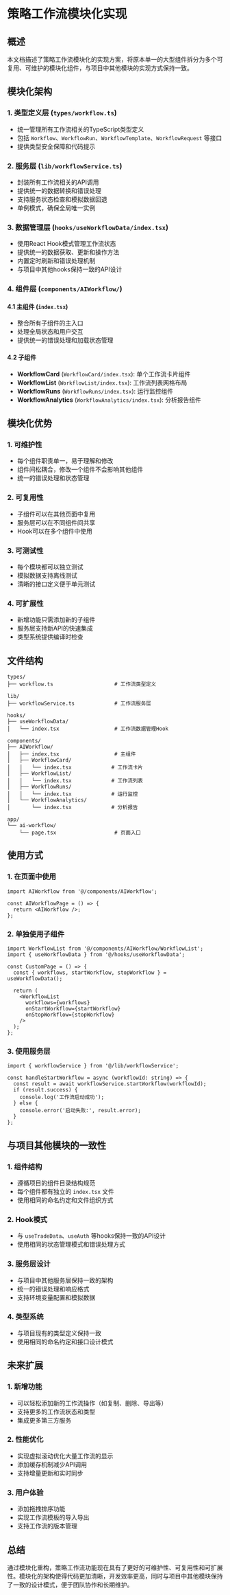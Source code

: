 # 策略工作流模块化实现

## 概述

本文档描述了策略工作流模块化的实现方案，将原本单一的大型组件拆分为多个可复用、可维护的模块化组件，与项目中其他模块的实现方式保持一致。

## 模块化架构

### 1. 类型定义层 (`types/workflow.ts`)
- 统一管理所有工作流相关的TypeScript类型定义
- 包括 `Workflow`、`WorkflowRun`、`WorkflowTemplate`、`WorkflowRequest` 等接口
- 提供类型安全保障和代码提示

### 2. 服务层 (`lib/workflowService.ts`)
- 封装所有工作流相关的API调用
- 提供统一的数据转换和错误处理
- 支持服务状态检查和模拟数据回退
- 单例模式，确保全局唯一实例

### 3. 数据管理层 (`hooks/useWorkflowData/index.tsx`)
- 使用React Hook模式管理工作流状态
- 提供统一的数据获取、更新和操作方法
- 内置定时刷新和错误处理机制
- 与项目中其他hooks保持一致的API设计

### 4. 组件层 (`components/AIWorkflow/`)

#### 4.1 主组件 (`index.tsx`)
- 整合所有子组件的主入口
- 处理全局状态和用户交互
- 提供统一的错误处理和加载状态管理

#### 4.2 子组件
- **WorkflowCard** (`WorkflowCard/index.tsx`): 单个工作流卡片组件
- **WorkflowList** (`WorkflowList/index.tsx`): 工作流列表网格布局
- **WorkflowRuns** (`WorkflowRuns/index.tsx`): 运行监控组件
- **WorkflowAnalytics** (`WorkflowAnalytics/index.tsx`): 分析报告组件

## 模块化优势

### 1. 可维护性
- 每个组件职责单一，易于理解和修改
- 组件间松耦合，修改一个组件不会影响其他组件
- 统一的错误处理和状态管理

### 2. 可复用性
- 子组件可以在其他页面中复用
- 服务层可以在不同组件间共享
- Hook可以在多个组件中使用

### 3. 可测试性
- 每个模块都可以独立测试
- 模拟数据支持离线测试
- 清晰的接口定义便于单元测试

### 4. 可扩展性
- 新增功能只需添加新的子组件
- 服务层支持新API的快速集成
- 类型系统提供编译时检查

## 文件结构

```
types/
├── workflow.ts                    # 工作流类型定义

lib/
├── workflowService.ts             # 工作流服务层

hooks/
├── useWorkflowData/
│   └── index.tsx                  # 工作流数据管理Hook

components/
├── AIWorkflow/
│   ├── index.tsx                  # 主组件
│   ├── WorkflowCard/
│   │   └── index.tsx             # 工作流卡片
│   ├── WorkflowList/
│   │   └── index.tsx             # 工作流列表
│   ├── WorkflowRuns/
│   │   └── index.tsx             # 运行监控
│   └── WorkflowAnalytics/
│       └── index.tsx             # 分析报告

app/
└── ai-workflow/
    └── page.tsx                   # 页面入口
```

## 使用方式

### 1. 在页面中使用
```tsx
import AIWorkflow from '@/components/AIWorkflow';

const AIWorkflowPage = () => {
  return <AIWorkflow />;
};
```

### 2. 单独使用子组件
```tsx
import WorkflowList from '@/components/AIWorkflow/WorkflowList';
import { useWorkflowData } from '@/hooks/useWorkflowData';

const CustomPage = () => {
  const { workflows, startWorkflow, stopWorkflow } = useWorkflowData();
  
  return (
    <WorkflowList
      workflows={workflows}
      onStartWorkflow={startWorkflow}
      onStopWorkflow={stopWorkflow}
    />
  );
};
```

### 3. 使用服务层
```tsx
import { workflowService } from '@/lib/workflowService';

const handleStartWorkflow = async (workflowId: string) => {
  const result = await workflowService.startWorkflow(workflowId);
  if (result.success) {
    console.log('工作流启动成功');
  } else {
    console.error('启动失败:', result.error);
  }
};
```

## 与项目其他模块的一致性

### 1. 组件结构
- 遵循项目的组件目录结构规范
- 每个组件都有独立的 `index.tsx` 文件
- 使用相同的命名约定和文件组织方式

### 2. Hook模式
- 与 `useTradeData`、`useAuth` 等hooks保持一致的API设计
- 使用相同的状态管理模式和错误处理方式

### 3. 服务层设计
- 与项目中其他服务层保持一致的架构
- 统一的错误处理和响应格式
- 支持环境变量配置和模拟数据

### 4. 类型系统
- 与项目现有的类型定义保持一致
- 使用相同的命名约定和接口设计模式

## 未来扩展

### 1. 新增功能
- 可以轻松添加新的工作流操作（如复制、删除、导出等）
- 支持更多的工作流状态和类型
- 集成更多第三方服务

### 2. 性能优化
- 实现虚拟滚动优化大量工作流的显示
- 添加缓存机制减少API调用
- 支持增量更新和实时同步

### 3. 用户体验
- 添加拖拽排序功能
- 实现工作流模板的导入导出
- 支持工作流的版本管理

## 总结

通过模块化重构，策略工作流功能现在具有了更好的可维护性、可复用性和可扩展性。模块化的架构使得代码更加清晰，开发效率更高，同时与项目中其他模块保持了一致的设计模式，便于团队协作和长期维护。
